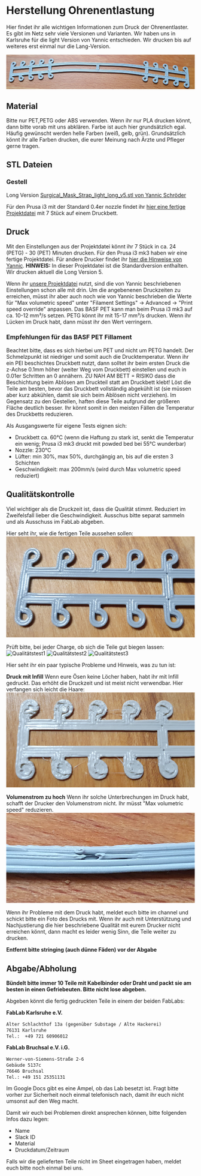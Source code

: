 # Herstellung Ohrenentlastung
Hier findet ihr alle wichtigen Informationen zum Druck der Ohrenentlaster. Es gibt im Netz sehr viele Versionen und Varianten. Wir haben uns in Karlsruhe für die light Version von Yannic entschieden. Wir drucken bis auf weiteres erst einmal nur die Lang-Version.

![Ohrenentlastung][strap]

## Material
Bitte nur PET,PETG oder ABS verwenden. Wenn ihr nur PLA drucken könnt, dann bitte vorab mit uns abklären. Farbe ist auch hier grundsätzlich egal. Häufig gewünscht werden helle Farben (weiß, gelb, grün). Grundsätzlich könnt ihr alle Farben drucken, die eurer Meinung nach Ärzte und Pfleger gerne tragen.

## STL Dateien
### Gestell
Long Version [Surgical_Mask_Strap_light_long_v5.stl von Yannic Schröder](https://github.com/towaho/hub-karlsruhe/raw/master/stl/Surgical_Mask_Strap_light_long_v5.stl)

Für den Prusa i3 mit der Standard 0.4er nozzle findet ihr [hier eine fertige Projektdatei](https://github.com/towaho/hub-karlsruhe/raw/master/stl/surgical-mask-strap-light_long-table-v5.3mf) mit 7 Stück auf einem Druckbett.

## Druck
Mit den Einstellungen aus der Projektdatei könnt ihr 7 Stück in ca. 24 (PETG) - 30 (PET) Minuten drucken. Für den Prusa i3 mk3 haben wir eine fertige Projektdatei. Für andere Drucker findet ihr [hier die Hinweise von Yannic](https://www.prusaprinters.org/prints/30406-surgical-mask-strap-light). **HINWEIS:** In dieser Projektdatei ist die Standardversion enthalten. Wir drucken aktuell die Long Version 5. 

Wenn ihr [unsere Projektdatei](https://github.com/towaho/hub-karlsruhe/raw/master/stl/surgical-mask-strap-light_long-table-v5.3mf) nutzt, sind die von Yannic beschriebenen Einstellungen schon alle mit drin. Um die angebenenen Druckzeiten zu erreichen, müsst ihr aber auch noch wie von Yannic beschrieben die Werte für "Max volumetric speed" unter "Filament Settings" -> Advanced -> "Print speed override" anpassen. Das BASF PET kann man beim Prusa i3 mk3 auf ca. 10-12 mm³/s setzen. PETG könnt ihr mit 15-17 mm³/s drucken. Wenn ihr Lücken im Druck habt, dann müsst ihr den Wert verringern. 

### Empfehlungen für das BASF PET Fillament
Beachtet bitte, dass es sich hierbei um PET und nicht um PETG handelt. Der Schmelzpunkt ist niedriger und somit auch die Drucktemperatur. Wenn ihr ein PEI beschichtes Druckbett nutzt, dann solltet ihr beim ersten Druck die z-Achse 0.1mm höher (weiter Weg vom Druckbett) einstellen und euch in 0.01er Schritten an 0 annähern. ZU NAH AM BETT = RISIKO dass die Beschichtung beim Ablösen am Druckteil statt am Druckbett klebt! Löst die Teile am besten, bevor das Druckbett vollständig abgekühlt ist (sie müssen aber kurz abkühlen, damit sie sich beim Ablösen nicht verziehen). Im Gegensatz zu den Gestellen, haften diese Teile aufgrund der größeren Fläche deutlich besser. Ihr könnt somit in den meisten Fällen die Temperatur des Druckbetts reduzieren. 

Als Ausgangswerte für eigene Tests eignen sich:
* Druckbett ca. 60°C (wenn die Haftung zu stark ist, senkt die Temperatur ein wenig; Prusa i3 mk3 druckt mit powded bed bei 55°C wunderbar)
* Nozzle: 230°C 
* Lüfter: min 30%, max 50%, durchgängig an, bis auf die ersten 3 Schichten
* Geschwindigkeit: max 200mm/s (wird durch Max volumetric speed reduziert)

## Qualitätskontrolle
Viel wichtiger als die Druckzeit ist, dass die Qualität stimmt. Reduziert im Zweifelsfall lieber die Geschwindigkeit. Ausschus bitte separat sammeln und als Ausschuss im FabLab abgeben. 

Hier seht ihr, wie die fertigen Teile aussehen sollen:
![So sollten die Teile aussehen][strap_ok]

Prüft bitte, bei jeder Charge, ob sich die Teile gut biegen lassen:
![Qualitätstest1][quali1]
![Qualitätstest2][quali2] 
![Qualitätstest3][quali2] 


Hier seht ihr ein paar typische Probleme und Hinweis, was zu tun ist:

**Druck mit Infill**
Wenn eure Ösen keine Löcher haben, habt ihr mit Infill gedruckt. Das erhöht die Druckzeit und ist meist nicht verwendbar. Hier verfangen sich leicht die Haare:
![mit Infill gedruckt][strap_nok]

**Volumenstrom zu hoch**
Wenn ihr solche Unterbrechungen im Druck habt, schafft der Drucker den Volumenstrom nicht. Ihr müsst "Max volumetric speed" reduzieren.
![zu hoher Volumenstrom][strap_nok2]

Wenn ihr Probleme mit dem Druck habt, meldet euch bitte im channel und schickt bitte ein Foto des Drucks mit. Wenn ihr auch mit Unterstützung und Nachjustierung die hier beschriebene Qualität mit eurem Drucker nicht erreichen könnt, dann macht es leider wenig Sinn, die Teile weiter zu drucken.



**Entfernt bitte stringing (auch dünne Fäden) vor der Abgabe** 

## Abgabe/Abholung
**Bündelt bitte immer 10 Teile mit Kabelbinder oder Draht und packt sie am besten in einen Gefriebeuten. Bitte nicht lose abgeben.**

Abgeben könnt die fertig gedruckten Teile in einem der beiden FabLabs:

**FabLab Karlsruhe e.V.**
```
Alter Schlachthof 13a (gegenüber Substage / Alte Hackerei)
76131 Karlsruhe
Tel.:  +49 721 60906012	
```

**FabLab Bruchsal e.V. i.G.**
```
Werner-von-Siemens-Straße 2-6
Gebäude 5137c
76646 Bruchsal
Tel.: +49 151 25351131
```

Im Google Docs gibt es eine Ampel, ob das Lab besetzt ist. Fragt bitte vorher zur Sicherheit noch einmal telefonisch nach, damit ihr euch nicht umsonst auf den Weg macht.


Damit wir euch bei Problemen direkt ansprechen können, bitte folgenden Infos dazu legen:
* Name
* Slack ID
* Material
* Druckdatum/Zeitraum


Falls wir die gelieferten Teile nicht im Sheet eingetragen haben, meldet euch bitte noch einmal bei uns.

[strap]: images/strap.jpg "Ohrenentlastung"
[strap_ok]: images/strap_ok.jpg "Ohrenentlastung ok"
[strap_nok]: images/strap_nok.jpg "Ohrenentlastung Infill"
[strap_nok2]: images/strap_nok2.jpg "Ohrenentlastung Volumenstrom"
[quali1]: https://media.prusaprinters.org/thumbs/cover/640x480/media/prints/30406/images/302146_9f2713b5-90f6-4e76-930d-09c3edcbd2a6/img_7446.jpg "Qualitätstest1"
[quali2]: https://media.prusaprinters.org/thumbs/cover/640x480/media/prints/30406/images/302147_2a2984e1-f2fe-46d2-af92-ccdb00599e71/img_7440.jpg "Qualitätstest2"
[quali2]: https://media.prusaprinters.org/thumbs/cover/640x480/media/prints/30406/images/302148_9b7cb500-3687-43e3-9823-841517991fbf/img_7447.jpg "Qualitätstest3"

